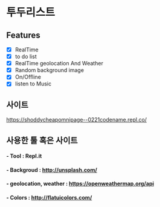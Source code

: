 # 투두리스트

## Features

- [x] RealTime
- [x] to do list
- [x] RealTime geolocation And Weather
- [x] Random background image
- [x] On/Offline 
- [x] listen to Music

## 사이트
https://shoddycheapomnipage--0221codename.repl.co/

## 사용한 툴 혹은 사이트

#### - Tool : Repl.it
#### - Backgroud : http://unsplash.com/
#### - geolocation, weather : https://openweathermap.org/api
#### - Colors : http://flatuicolors.com/
